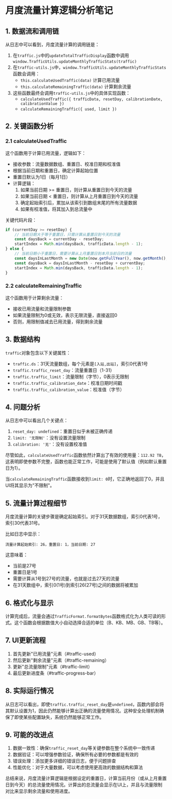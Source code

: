 # 月度流量计算逻辑分析笔记

## 1. 数据流和调用链

从日志中可以看到，月度流量计算的调用链是：
1. 在`traffic.js`中的`updateTotalTrafficDisplay`函数中调用`window.TrafficUtils.updateMonthlyTrafficStats(traffic)`
2. 在`traffic-utils.js`中，`window.TrafficUtils.updateMonthlyTrafficStats`函数会调用：
   - `this.calculateUsedTraffic(data)` 计算已用流量
   - `this.calculateRemainingTraffic(data)` 计算剩余流量
3. 这些函数最终会调用`traffic-utils.js`中的具体实现函数：
   - `calculateUsedTraffic({ trafficData, resetDay, calibrationDate, calibrationValue })`
   - `calculateRemainingTraffic({ used, limit })`

## 2. 关键函数分析

### 2.1 calculateUsedTraffic

这个函数用于计算已用流量，逻辑如下：
- 接收参数：流量数据数组、重置日、校准日期和校准值
- 根据当前日期和重置日，确定计算起始位置
- 重置日默认为1日（每月1日）
- 计算逻辑：
  1. 如果当前日期 >= 重置日，则计算从重置日到今天的流量
  2. 如果当前日期 < 重置日，则计算从上月重置日到今天的流量
  3. 确定起始索引后，累加从该索引到数组末尾的所有流量数据
  4. 如果有校准值，将其加入到总流量中

关键代码片段：
```javascript
if (currentDay >= resetDay) {
    // 当前日期大于等于重置日，只需计算从重置日到今天的流量
    const daysBack = currentDay - resetDay;
    startIndex = Math.min(daysBack, trafficData.length - 1);
} else {
    // 当前日期小于重置日，需要计算从上月重置日到本月当前日的流量
    const daysInLastMonth = new Date(now.getFullYear(), now.getMonth(), 0).getDate();
    const daysBack = daysInLastMonth - resetDay + currentDay;
    startIndex = Math.min(daysBack, trafficData.length - 1);
}
```

### 2.2 calculateRemainingTraffic

这个函数用于计算剩余流量：
- 接收已用流量和流量限制参数
- 如果流量限制为0或无效，表示无限流量，直接返回0
- 否则，用限制值减去已用流量，得到剩余流量

## 3. 数据结构

`traffic`对象包含以下关键属性：
- `traffic.ds`：31天流量数组，每个元素是`[入站,出站]`，索引0代表1号
- `traffic.traffic_reset_day`：流量重置日（1-31）
- `traffic.traffic_limit`：流量限制（字节），0表示无限制
- `traffic.traffic_calibration_date`：校准日期时间戳
- `traffic.traffic_calibration_value`：校准值（字节）

## 4. 问题分析

从日志中可以看出几个关键点：
1. `reset_day: undefined`：重置日似乎未被正确传递
2. `limit: '无限制'`：没有设置流量限制
3. `calibration: '无'`：没有设置校准值

尽管如此，`calculateUsedTraffic`函数依然计算出了有效的使用量：`112.92 TB`，这表明即使参数不完整，函数也能正常工作，可能是使用了默认值（例如默认重置日为1）。

当`calculateRemainingTraffic`函数接收到`limit: 0`时，它正确地返回了0，并且UI将其显示为"不限制"。

## 5. 流量计算过程细节

月度流量计算的关键步骤是确定起始索引。对于31天数据数组，索引0代表1号，索引30代表31号。

比如日志中显示：
```
流量计算起始索引: 26，重置日: 1，当前日期: 27
```

这意味着：
- 当前是27号
- 重置日是1号
- 需要计算从1号到27号的流量，也就是过去27天的流量
- 在31天数组中，索引0(1号)到索引26(27号)之间的数据将被累加

## 6. 格式化与显示

计算完成后，流量会通过`TrafficFormat.formatBytes`函数格式化为人类可读的形式。这个函数会根据数值大小自动选择合适的单位（B、KB、MB、GB、TB等）。

## 7. UI更新流程

1. 首先更新"已用流量"元素（#traffic-used）
2. 然后更新"剩余流量"元素（#traffic-remaining）
3. 更新"总流量限制"元素（#traffic-limit）
4. 最后更新进度条（#traffic-progress-bar）

## 8. 实际运行情况

从日志可以看出，即使`traffic.traffic_reset_day`是`undefined`，函数内部会将其默认设置为1，因此仍然能够计算出正确的流量使用情况。这种安全处理机制确保了即使某些配置缺失，系统仍然能够正常工作。

## 9. 可能的改进点

1. 数据一致性：确保`traffic_reset_day`等关键参数在整个系统中一致传递
2. 数据验证：可以增强参数验证，确保所有必要的参数都是有效的
3. 错误处理：添加更多详细的错误日志，便于问题排查
4. 性能优化：对于大量数据，可以考虑使用更高效的数据结构和算法

总结来说，月度流量计算逻辑是根据设定的重置日，计算当前月份（或从上月重置日到今天）的总流量使用情况。计算出的总流量会显示在UI上，并且与流量限制对比来显示剩余流量和使用进度。 